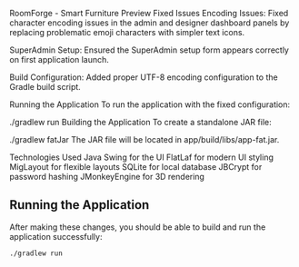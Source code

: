 RoomForge - Smart Furniture Preview
Fixed Issues
Encoding Issues: Fixed character encoding issues in the admin and designer dashboard panels by replacing problematic emoji characters with simpler text icons.

SuperAdmin Setup: Ensured the SuperAdmin setup form appears correctly on first application launch.

Build Configuration: Added proper UTF-8 encoding configuration to the Gradle build script.

Running the Application
To run the application with the fixed configuration:

./gradlew run
Building the Application
To create a standalone JAR file:

./gradlew fatJar
The JAR file will be located in app/build/libs/app-fat.jar.

Technologies Used
Java Swing for the UI
FlatLaf for modern UI styling
MigLayout for flexible layouts
SQLite for local database
JBCrypt for password hashing
JMonkeyEngine for 3D rendering

## Running the Application

After making these changes, you should be able to build and run the application successfully:

```bash
./gradlew run
